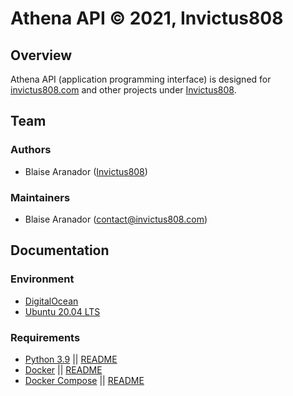 # Athena API &copy; 2021, Invictus808

## Overview

Athena API (application programming interface) is designed for [invictus808.com](https://invictus808.com/) and other projects under [Invictus808](contact@invictus808.com).


## Team

### Authors
- Blaise Aranador ([Invictus808](https://invictus808.com/))

### Maintainers
- Blaise Aranador ([contact@invictus808.com](contact@invictus808.com))


## Documentation

### Environment
- [DigitalOcean](https://www.digitalocean.com/)
- [Ubuntu 20.04 LTS](https://ubuntu.com/)

### Requirements
- [Python 3.9](https://www.python.org/) || [README](docs/python.md)
- [Docker](https://www.docker.com/) || [README](docs/docker.md)
- [Docker Compose](https://docs.docker.com/compose/) || [README](docs/docker.md)
